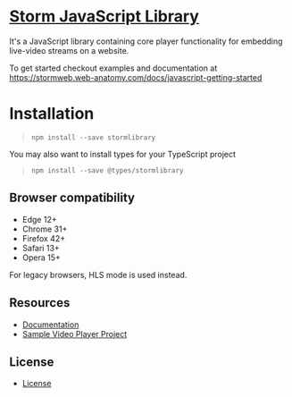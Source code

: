 # [Storm JavaScript Library](http://stormstreaming.com/)

It's a JavaScript library containing core player functionality for embedding live-video streams on a website.

To get started checkout examples and documentation at https://stormweb.web-anatomy.com/docs/javascript-getting-started

# Installation
> `npm install --save stormlibrary`

You may also want to install types for your TypeScript project

> `npm install --save @types/stormlibrary`

Browser compatibility
---------------------
* Edge 12+
* Chrome 31+
* Firefox 42+
* Safari 13+
* Opera 15+

For legacy browsers, HLS mode is used instead.

## Resources

- [Documentation](https://www.stormstreaming.com/docs)
- [Sample Video Player Project](https://github.com/StormStreaming/stormplayer-js)


## License

- [License](LICENSE.txt)